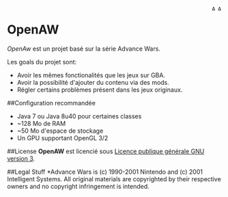 <a href="https://github.com/aziascreations/OpenAW/blob/develop/readme.md">
    <img src="https://raw.githubusercontent.com/aziascreations/OpenAW/develop/flag_gb.png" alt="Aimeos logo" title="English readme" align="right" height="11" />
</a>
<a href="https://github.com/aziascreations/OpenAW/blob/develop/readme-fr.md">
    <img src="https://raw.githubusercontent.com/aziascreations/OpenAW/develop/flag_fr.png" alt="Aimeos logo" title="Lisez-moi français" align="right" height="11" />
</a>

OpenAW
======

*OpenAw* est un projet basé sur la série Advance Wars.

Les goals du projet sont:
 * Avoir les mêmes fonctionalités que les jeux sur GBA.
 * Avoir la possibilité d'ajouter du contenu via des mods.
 * Régler certains problèmes présent dans les jeux originaux.

##Configuration recommandée
* Java 7 ou Java 8u40 pour certaines classes
* ~128 Mo de RAM
* ~50 Mo d'espace de stockage
* Un GPU supportant OpenGL 3/2

##License
**OpenAW** est licencié sous [Licence publique générale GNU version 3](https://www.gnu.org/licenses/gpl-3.0.fr.html).

##Legal Stuff
  *Advance Wars is (c) 1990-2001 Nintendo and (c) 2001 Intelligent Systems. All original materials are copyrighted by their respective owners and no copyright infringement is intended.
